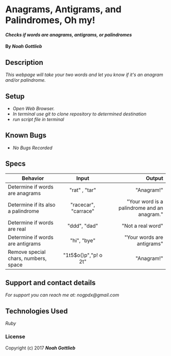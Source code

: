 # Anagrams, Antigrams, and Palindromes, Oh my!

#### _Checks if words are anagrams, antigrams, or palindromes_

#### By _**Noah Gottlieb**_

## Description

_This webpage will take your two words and let you know if it's an anagram and/or palindrome._

## Setup

* _Open Web Browser._
* _In terminal use git to clone repository to determined destination_
* _run script file in terminal_

## Known Bugs

* _No Bugs Recorded_

## Specs

| Behavior    |  Input        | Output |
| --------------|:-------------:|-----------:|
| Determine if words are anagrams | "rat" , "tar" | "Anagram!" |
| Determine if its also a palindrome |  "racecar", "carrace"| "Your word is a palindrome and an anagram." |
| Determine if words are real |  "ddd", "dad" | "Not a real word" |
| Determine if words are antigrams|  "hi", "bye" | "Your words are antigrams" |
| Remove special chars, numbers, space| "1t5$o()p","p! o 2t" | "Anagram!" |
## Support and contact details

_For support you can reach me at:_
_nogpdx@gmail.com_

## Technologies Used

_Ruby_

### License

Copyright (c) 2017 **_Noah Gottlieb_**
